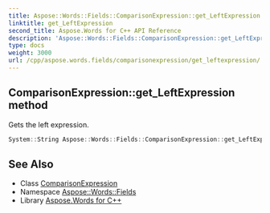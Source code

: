 ```yaml
---
title: Aspose::Words::Fields::ComparisonExpression::get_LeftExpression method
linktitle: get_LeftExpression
second_title: Aspose.Words for C++ API Reference
description: 'Aspose::Words::Fields::ComparisonExpression::get_LeftExpression method. Gets the left expression in C++.'
type: docs
weight: 3000
url: /cpp/aspose.words.fields/comparisonexpression/get_leftexpression/
---
```

## ComparisonExpression::get_LeftExpression method


Gets the left expression.

```cpp
System::String Aspose::Words::Fields::ComparisonExpression::get_LeftExpression() const
```

## See Also

* Class [ComparisonExpression](../)
* Namespace [Aspose::Words::Fields](../../)
* Library [Aspose.Words for C++](../../../)
